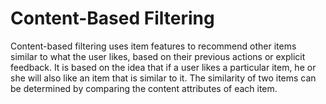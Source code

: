# Content-Based Filtering
Content-based filtering uses item features to recommend other items similar to what the user likes, based on their previous actions or explicit feedback. It is based on the idea that if a user likes a particular item, he or she will also like an item that is similar to it. The similarity of two items can be determined by comparing the content attributes of each item.